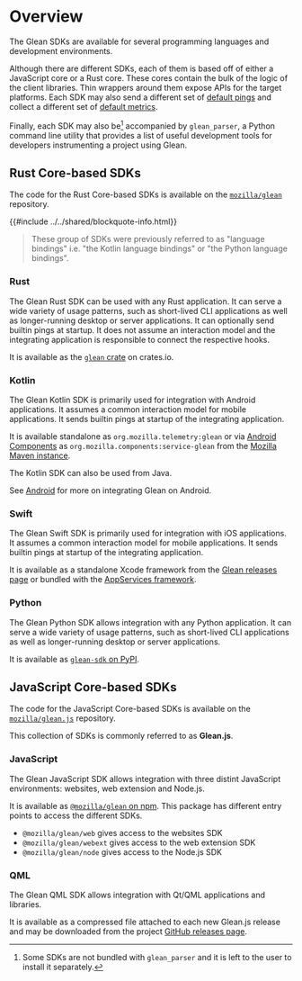 # Overview

The Glean SDKs are available for several programming languages and development environments.

Although there are different SDKs, each of them is based off of either
a JavaScript core or a Rust core. These cores contain the bulk of the logic
of the client libraries. Thin wrappers around them expose APIs for the target platforms.
Each SDK may also send a different set of [default pings](../user/pings/sent-by-glean.html#available-pings-per-platform)
and collect a different set of [default metrics](../user/collected-metrics/metrics.html).

Finally, each SDK may also be[^1] accompanied by `glean_parser`, a Python command line utility
that provides a list of useful development tools for developers instrumenting a project using Glean.

[^1]: Some SDKs are not bundled with `glean_parser` and it is left to the user to install it separately.

<!-- toc -->

## Rust Core-based SDKs

The code for the Rust Core-based SDKs is available on the
[`mozilla/glean`](https://github.com/mozilla/glean) repository.

{{#include ../../shared/blockquote-info.html}}

> These group of SDKs were previously referred to as "language bindings" i.e.
> "the Kotlin language bindings" or "the Python language bindings".

### Rust

The Glean Rust SDK can be used with any Rust application.
It can serve a wide variety of usage patterns,
such as short-lived CLI applications as well as longer-running desktop or server applications.
It can optionally send builtin pings at startup.
It does not assume an interaction model and the integrating application is responsible to connect the respective hooks.

It is available as the [`glean` crate][glean crate] on crates.io.

[glean crate]: https://crates.io/crates/glean

### Kotlin

The Glean Kotlin SDK is primarily used for integration with Android applications.
It assumes a common interaction model for mobile applications.
It sends builtin pings at startup of the integrating application.

It is available standalone as `org.mozilla.telemetry:glean`
or via [Android Components][ac] as `org.mozilla.components:service-glean`
from the [Mozilla Maven instance][maven].

The Kotlin SDK can also be used from Java.

[ac]: https://github.com/mozilla-mobile/firefox-android/tree/main/android-components/
[maven]: https://maven.mozilla.org/?prefix=maven2

See [Android](android/) for more on integrating Glean on Android.

### Swift

The Glean Swift SDK is primarily used for integration with iOS applications.
It assumes a common interaction model for mobile applications.
It sends builtin pings at startup of the integrating application.

It is available as a standalone Xcode framework from the [Glean releases page][releases] or bundled with the [AppServices framework][as-releases].

[releases]: https://github.com/mozilla/glean/releases
[as-releases]: https://github.com/mozilla/application-services/releases

### Python

The Glean Python SDK allows integration with any Python application.
It can serve a wide variety of usage patterns,
such as short-lived CLI applications as well as longer-running desktop or server applications.

It is available as [`glean-sdk` on PyPI][pypi].

[pypi]: https://pypi.org/project/glean-sdk/

<!-- ### Firefox Desktop SDK

TODO -->

## JavaScript Core-based SDKs

The code for the JavaScript Core-based SDKs is available on the
[`mozilla/glean.js`](https://github.com/mozilla/glean.js) repository.

This collection of SDKs is commonly referred to as **Glean.js**.

### JavaScript

The Glean JavaScript SDK allows integration with three distint JavaScript environments: websites,
web extension and Node.js.

It is available as [`@mozilla/glean` on npm](https://www.npmjs.com/package/@mozilla/glean).
This package has different entry points to access the different SDKs.

- `@mozilla/glean/web` gives access to the websites SDK
- `@mozilla/glean/webext` gives access to the web extension SDK
- `@mozilla/glean/node` gives access to the Node.js SDK

### QML

The Glean QML SDK allows integration with Qt/QML applications and libraries.

It is available as a compressed file attached to each new Glean.js release
and may be downloaded from the project
[GitHub releases page](https://github.com/mozilla/glean.js/releases/).
